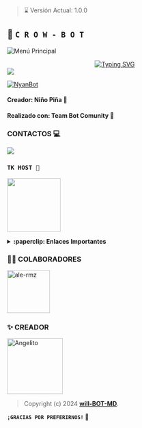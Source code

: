 > ⌛ Versión Actual: 1.0.0

## 💛 **`C R O W - B O T`**

![Menú Principal](https://telegra.ph/file/b346b44893d4613a72f98.jpg)


<div align="center">
<a href="https://git.io/typing-svg"><img src="https://readme-typing-svg.demolab.com?font=Oswald&weight=300&size=37&duration=3000&pause=100&color=000000&background=601D6E00&center=true&vCenter=true&repeat=true&random=FALSO&width=660&height=90&lines=will-BOT-MD+lanzó;Nueva+versión+Crow Bot - 1.0.0;BY:Niño Piña+y+will-BOT-MD" alt="Typing SVG"/></a>
</div>

<a href="https://www.atom.bio/crowbot-md/">
<img src="https://img.shields.io/badge/CrowBot_Accounts-000000%7D?style=for-the-badge&logo=biolink&logoColor=white">
</a>


<a href="#"><img title="NyanBot" src="https://img.shields.io/badge/🐦‍🔥𝕮𝖗𝖔𝖜𝕭𝖔𝖙💛 | 𝐍𝐢ñ𝐨 𝐏𝐢ñ𝐚💛 | 𝐁𝐫𝐚𝐰𝐥 𝐒𝐭𝐚𝐫𝐬💛-black?colorA=%23ff0000&colorB=%23000000&style=for-the-badge"></a>
</p>

#### Creador: Niño Piña 🫅
#### Realizado con: Team Bot Comunity 💛

### CONTACTOS 💻
<p>



<a href="https://api.whatsapp.com/send/?phone=+50557865603&text=Hola 👋 soporte de Crow Bot &type=phone_number&app_absent=0" target="blank"><img src="https://img.shields.io/badge/Whatsapp-30302f?style=flat&logo=whatsapp" /></a>
 

### **`TK HOST 📲`**
<a href="https://dash.tk-joanhost.com"><img src="https://i.ibb.co/pr8TnWJ/SAVE-20240915-183758.jpg" height="125px"></a>

<details>
 <summary><b>:paperclip: Enlaces Importantes</b></summary>

- **Dashboard:** [`Aquí`](https://dash.tk-joanhost.com)
- **Panel:** [`Aquí`](https://panel.tk-joanhost.com)
- **Canal de WhatsApp:** [`Aquí`](https://whatsapp.com/channel/0029VaoZXbk6RGJNYQVP8r27)
- **Usa mi código de referencia:** [zIv7rypx]

</details>


### 🐦‍🔥 COLABORADORES

<a href="https://github.com/ianalejandrook15x"><img src="https://github.com/ianalejandrook15x.png" width="100" height="100" alt="ale-rmz"/></a>

### ✨ CREADOR 
<a
href="https://github.com/will-BOT-MD"><img src="https://github.com/will-BOT-MD.png" width="130" height="130" alt="Angelito"/></a>

> Copyright (c) 2024 **[will-BOT-MD](https://chat.whatsapp.com/EDpXxKq24XJ7QsSDPP6w0a)**.

**`¡GRACIAS POR PREFERIRNOS!` 🍟**